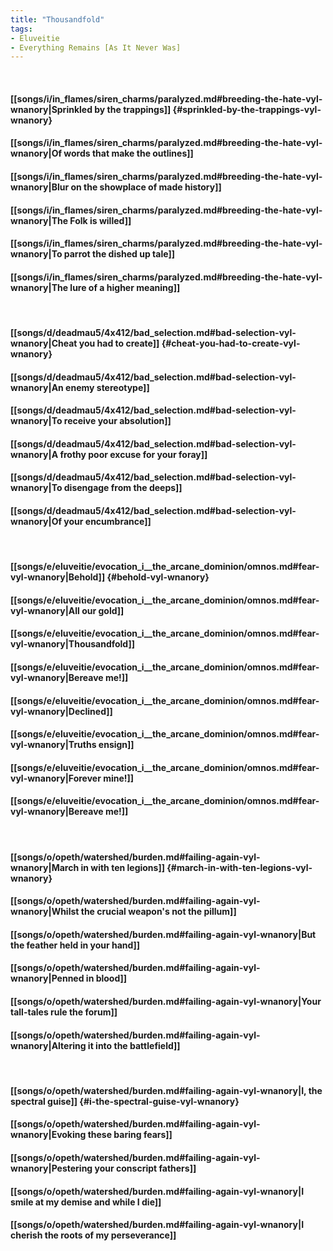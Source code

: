 ```yaml
---
title: "Thousandfold"
tags:
- Eluveitie
- Everything Remains [As It Never Was]
---
```

&nbsp;
#### [[songs/i/in_flames/siren_charms/paralyzed.md#breeding-the-hate-vyl-wnanory|Sprinkled by the trappings]] {#sprinkled-by-the-trappings-vyl-wnanory}
#### [[songs/i/in_flames/siren_charms/paralyzed.md#breeding-the-hate-vyl-wnanory|Of words that make the outlines]]
#### [[songs/i/in_flames/siren_charms/paralyzed.md#breeding-the-hate-vyl-wnanory|Blur on the showplace of made history]]
#### [[songs/i/in_flames/siren_charms/paralyzed.md#breeding-the-hate-vyl-wnanory|The Folk is willed]]
#### [[songs/i/in_flames/siren_charms/paralyzed.md#breeding-the-hate-vyl-wnanory|To parrot the dished up tale]]
#### [[songs/i/in_flames/siren_charms/paralyzed.md#breeding-the-hate-vyl-wnanory|The lure of a higher meaning]]
&nbsp;
#### [[songs/d/deadmau5/4x412/bad_selection.md#bad-selection-vyl-wnanory|Cheat you had to create]] {#cheat-you-had-to-create-vyl-wnanory}
#### [[songs/d/deadmau5/4x412/bad_selection.md#bad-selection-vyl-wnanory|An enemy stereotype]]
#### [[songs/d/deadmau5/4x412/bad_selection.md#bad-selection-vyl-wnanory|To receive your absolution]]
#### [[songs/d/deadmau5/4x412/bad_selection.md#bad-selection-vyl-wnanory|A frothy poor excuse for your foray]]
#### [[songs/d/deadmau5/4x412/bad_selection.md#bad-selection-vyl-wnanory|To disengage from the deeps]]
#### [[songs/d/deadmau5/4x412/bad_selection.md#bad-selection-vyl-wnanory|Of your encumbrance]]
&nbsp;
#### [[songs/e/eluveitie/evocation_i__the_arcane_dominion/omnos.md#fear-vyl-wnanory|Behold]] {#behold-vyl-wnanory}
#### [[songs/e/eluveitie/evocation_i__the_arcane_dominion/omnos.md#fear-vyl-wnanory|All our gold]]
#### [[songs/e/eluveitie/evocation_i__the_arcane_dominion/omnos.md#fear-vyl-wnanory|Thousandfold]]
#### [[songs/e/eluveitie/evocation_i__the_arcane_dominion/omnos.md#fear-vyl-wnanory|Bereave me!]]
#### [[songs/e/eluveitie/evocation_i__the_arcane_dominion/omnos.md#fear-vyl-wnanory|Declined]]
#### [[songs/e/eluveitie/evocation_i__the_arcane_dominion/omnos.md#fear-vyl-wnanory|Truths ensign]]
#### [[songs/e/eluveitie/evocation_i__the_arcane_dominion/omnos.md#fear-vyl-wnanory|Forever mine!]]
#### [[songs/e/eluveitie/evocation_i__the_arcane_dominion/omnos.md#fear-vyl-wnanory|Bereave me!]]
&nbsp;
#### [[songs/o/opeth/watershed/burden.md#failing-again-vyl-wnanory|March in with ten legions]] {#march-in-with-ten-legions-vyl-wnanory}
#### [[songs/o/opeth/watershed/burden.md#failing-again-vyl-wnanory|Whilst the crucial weapon's not the pillum]]
#### [[songs/o/opeth/watershed/burden.md#failing-again-vyl-wnanory|But the feather held in your hand]]
#### [[songs/o/opeth/watershed/burden.md#failing-again-vyl-wnanory|Penned in blood]]
#### [[songs/o/opeth/watershed/burden.md#failing-again-vyl-wnanory|Your tall-tales rule the forum]]
#### [[songs/o/opeth/watershed/burden.md#failing-again-vyl-wnanory|Altering it into the battlefield]]
&nbsp;
#### [[songs/o/opeth/watershed/burden.md#failing-again-vyl-wnanory|I, the spectral guise]] {#i-the-spectral-guise-vyl-wnanory}
#### [[songs/o/opeth/watershed/burden.md#failing-again-vyl-wnanory|Evoking these baring fears]]
#### [[songs/o/opeth/watershed/burden.md#failing-again-vyl-wnanory|Pestering your conscript fathers]]
#### [[songs/o/opeth/watershed/burden.md#failing-again-vyl-wnanory|I smile at my demise and while I die]]
#### [[songs/o/opeth/watershed/burden.md#failing-again-vyl-wnanory|I cherish the roots of my perseverance]]
